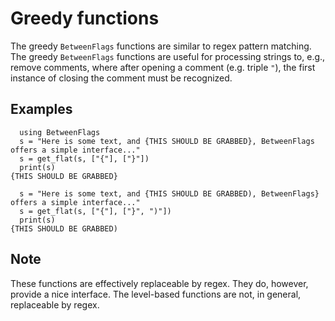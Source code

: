 # Greedy functions
  The greedy `BetweenFlags` functions are similar to regex pattern matching.
  The greedy `BetweenFlags` functions are useful for processing strings to, e.g., remove comments,
  where after opening a comment (e.g. triple `"`), the first instance of closing the comment must be recognized.

## Examples

```
  using BetweenFlags
  s = "Here is some text, and {THIS SHOULD BE GRABBED}, BetweenFlags offers a simple interface..."
  s = get_flat(s, ["{"], ["}"])
  print(s)
{THIS SHOULD BE GRABBED}

  s = "Here is some text, and {THIS SHOULD BE GRABBED), BetweenFlags} offers a simple interface..."
  s = get_flat(s, ["{"], ["}", ")"])
  print(s)
{THIS SHOULD BE GRABBED)
```

## Note
These functions are effectively replaceable by regex. They do, however,
provide a nice interface. The level-based functions are not, in general,
replaceable by regex.
